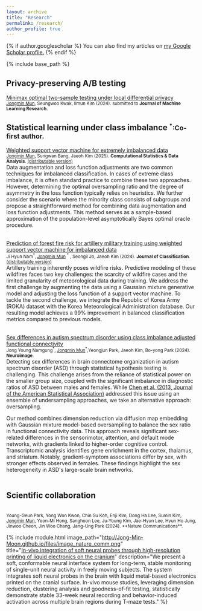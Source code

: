 ```yaml
---
layout: archive
title: "Research"
permalink: /research/
author_profile: true
---
```


{% if author.googlescholar %}
  You can also find my articles on <u><a href="{{author.googlescholar}}">my Google Scholar profile</a>.</u>
{% endif %}

{% include base_path %}



## Privacy-preserving A/B testing
<a href="https://arxiv.org/abs/2411.09064">Minimax optimal two-sample testing under local differential privacy</a>
<br />
<small><u>Jongmin Mun</u>, Seungwoo Kwak, Ilmun Kim (2024). submitted to **Journal of Machine Learning Research**.</small>

## Statistical learning under class imbalance <small>$^*$:Co-first author.</small>

<a href="https://doi.org/10.1016/j.csda.2024.108078">Weighted support vector machine for extremely imbalanced data</a>
<br />
<small><u>Jongmin Mun</u>, Sungwan Bang, Jaeoh Kim (2025). **Computational Statistics & Data Analysis**. [(distributable version)](http://Jong-Min-Moon.github.io/files/preprint_gswsvm.pdf)
</small>
<br />
Data augmentation and loss function adjustments are two common techniques for imbalanced classification. In cases of extreme class imbalance, it is often standard practice to combine these two approaches. However, determining the optimal oversampling ratio and the degree of asymmetry in the loss function typically relies on heuristics. We further consider the scenario where the minority class consists of subgroups and propose a straightforward method for combining data augmentation and loss function adjustments. This method serves as a sample-based approximation of the population-level asymptotically Bayes optimal oracle procedure.
<br />
<br />

<a href="https://doi.org/10.1007/s00357-024-09467-1">Prediction of forest fire risk for artillery military training using weighted support vector machine for imbalanced data</a>
<br />
<small>Ji Hyun Nam<sup>\*</sup>, 
<u>Jongmin Mun</u>
<sup>\*</sup> , Seongil Jo, Jaeoh Kim (2024). **Journal of Classification**.  [(distributable version)](http://Jong-Min-Moon.github.io/files/manuscript_joc.pdf)</small>
<br />
Artillery training inherently poses wildfire risks. Predictive modeling of these wildfires faces two key challenges: the scarcity of wildfire cases and the limited granularity of meteorological data during training. We address the first challenge by augmenting the data using a Gaussian mixture generative model and adjusting the loss function of a support vector machine. To tackle the second challenge, we integrate the Republic of Korea Army (ROKA) dataset with the Korea Meteorological Administration database. Our resulting model achieves a 99% improvement in balanced classification metrics compared to previous models.
<br />
<br />

<a href="https://doi.org/10.1016/j.neuroimage.2024.120956">Sex differences in autism spectrum disorder using class imbalance adjusted functional connectivity</a>
<br />
<small>
 Jong Young Namgung<sup>\*</sup>, 
<u>Jongmin Mun</u><sup>\*</sup>,Yeongjun Park,  Jaeoh Kim, Bo-yong Park (2024). **Neuroimage**.</small>
<br />
Detecting sex differences in brain connectome organization in autism spectrum disorder (ASD) through statistical hypothesis testing is challenging. This challenge arises from the reliance of statistical power on the smaller group size, coupled with the significant imbalance in diagnostic ratios of ASD between males and females. While <a href="https://doi.org/10.1080/01621459.2013.800763">Chen et al. (2013, Journal of the American Statistical Association)</a> addressed this issue using an ensemble of undersampling approaches, we take an alternative approach: oversampling. 

Our method combines dimension reduction via diffusion map embedding with Gaussian mixture model-based oversampling to balance the sex ratio in functional connectivity data. This approach reveals significant sex-related differences in the sensorimotor, attention, and default mode networks, with gradients linked to higher-order cognitive control. Transcriptomic analysis identifies gene enrichment in the cortex, thalamus, and striatum. Notably, gradient-symptom associations differ by sex, with stronger effects observed in females. These findings highlight the sex heterogeneity in ASD's large-scale brain networks.
<br />
<br />
## Scientific collaboration



<br />
<small>
Young-Geun Park, Yong Won Kwon, Chin Su Koh, Enji Kim, Dong Ha Lee, Sumin Kim, <u>Jongmin Mun</u>, Yeon-Mi Hong, Sanghoon Lee, Ju-Young Kim, Jae-Hyun Lee, Hyun Ho Jung, Jinwoo Cheon, Jin Woo Chang, Jang-Ung Park (2024). **Nature Communications**.</small>


{% include module.html 
image_path="http://Jong-Min-Moon.github.io/files/image_nature_comm.png"  
title="<a href="https://doi.org/10.1038/s41467-024-45768-0">In-vivo integration of soft neural probes through high-resolution printing of liquid electronics on the cranium</a>"
description="We present a soft, conformable neural interface system for long-term, stable monitoring of single-unit neural activity in freely moving subjects. The system integrates soft neural probes in the brain with liquid metal-based electronics printed on the cranial surface. In-vivo mouse studies, leveraging dimension reduction, clustering analysis and goodness-of-fit testing, statistically demonstrate stable 33-week neural recording and behavior-induced activation across multiple brain regions during T-maze tests." %}